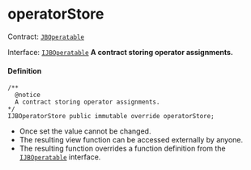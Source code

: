 # operatorStore

Contract: [`JBOperatable`](/dev/deprecated/v2/contracts/or-abstract/jboperatable/README.md)​‌

Interface: [`IJBOperatable`](/dev/deprecated/v2/interfaces/ijboperatable.md)
**A contract storing operator assignments.**

#### Definition

```
/** 
  @notice 
  A contract storing operator assignments.
*/ 
IJBOperatorStore public immutable override operatorStore;
```

* Once set the value cannot be changed.
* The resulting view function can be accessed externally by anyone.
* The resulting function overrides a function definition from the [`IJBOperatable`](/dev/deprecated/v2/interfaces/ijboperatable.md) interface.
